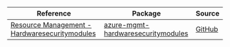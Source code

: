 | Reference | Package | Source |
|---|---|---|
|[Resource Management - Hardwaresecuritymodules](mgmt-hardwaresecuritymodules-readme.md)|[azure-mgmt-hardwaresecuritymodules](https://pypi.org/project/azure-mgmt-hardwaresecuritymodules)|[GitHub](https://github.com/Azure/azure-sdk-for-python/blob/main/sdk/hardwaresecuritymodules/azure-mgmt-hardwaresecuritymodules)|
